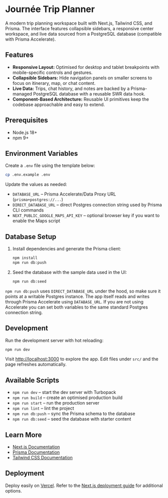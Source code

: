 # Journée Trip Planner

A modern trip planning workspace built with Next.js, Tailwind CSS, and Prisma. The interface features collapsible sidebars, a responsive center workspace, and live data sourced from a PostgreSQL database (compatible with Prisma Accelerate).

## Features

- **Responsive Layout:** Optimised for desktop and tablet breakpoints with mobile-specific controls and gestures.
- **Collapsible Sidebars:** Hide navigation panels on smaller screens to focus on itinerary, map, or chat content.
- **Live Data:** Trips, chat history, and notes are backed by a Prisma-managed PostgreSQL database with a reusable SWR data hook.
- **Component-Based Architecture:** Reusable UI primitives keep the codebase approachable and easy to extend.

## Prerequisites

- Node.js 18+
- npm 9+

## Environment Variables

Create a `.env` file using the template below:

```bash
cp .env.example .env
```

Update the values as needed:

- `DATABASE_URL` – Prisma Accelerate/Data Proxy URL (`prisma+postgres://...`)
- `DIRECT_DATABASE_URL` – direct Postgres connection string used by Prisma CLI commands
- `NEXT_PUBLIC_GOOGLE_MAPS_API_KEY` – optional browser key if you want to enable the Maps script

## Database Setup

1. Install dependencies and generate the Prisma client:
   ```bash
   npm install
   npm run db:push
   ```
2. Seed the database with the sample data used in the UI:
   ```bash
   npm run db:seed
   ```

`npm run db:push` uses `DIRECT_DATABASE_URL` under the hood, so make sure it points at a writable Postgres instance. The app itself reads and writes through Prisma Accelerate using `DATABASE_URL`. If you are not using Accelerate you can set both variables to the same standard Postgres connection string.

## Development

Run the development server with hot reloading:

```bash
npm run dev
```

Visit [http://localhost:3000](http://localhost:3000) to explore the app. Edit files under `src/` and the page refreshes automatically.

## Available Scripts

- `npm run dev` – start the dev server with Turbopack
- `npm run build` – create an optimised production build
- `npm run start` – run the production server
- `npm run lint` – lint the project
- `npm run db:push` – sync the Prisma schema to the database
- `npm run db:seed` – seed the database with starter content

## Learn More

- [Next.js Documentation](https://nextjs.org/docs)
- [Prisma Documentation](https://www.prisma.io/docs)
- [Tailwind CSS Documentation](https://tailwindcss.com/docs)

## Deployment

Deploy easily on [Vercel](https://vercel.com/new?utm_medium=default-template&filter=next.js&utm_source=create-next-app&utm_campaign=create-next-app-readme). Refer to the [Next.js deployment guide](https://nextjs.org/docs/app/building-your-application/deploying) for additional options.
